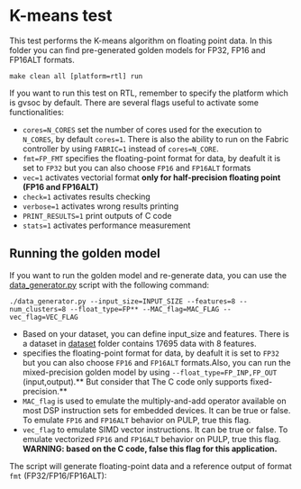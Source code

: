 # K-means test
This test performs the K-means algorithm on floating point data.
In this folder you can find pre-generated golden models for FP32, FP16 and FP16ALT formats.

~~~~shell
make clean all [platform=rtl] run
~~~~~

If you want to run this test on RTL, remember to specify the platform which is gvsoc by default.
There are several flags useful to activate some functionalities:

- `cores=N_CORES` set the number of cores used for the execution to `N_CORES`, by default `cores=1`. There is also the ability to run on the Fabric controller by using `FABRIC=1` instead of `cores=N_CORE`.
- `fmt=FP_FMT` specifies the floating-point format for data, by deafult it is set to `FP32` but you can also choose `FP16` and `FP16ALT` formats
- `vec=1` activates vectorial format **only for half-precision floating point (FP16 and FP16ALT)**
- `check=1` activates results checking
- `verbose=1` activates wrong results printing
- `PRINT_RESULTS=1` print outputs of C code
- `stats=1` activates performance measurement

## Running the golden model
If you want to run the golden model and re-generate data, you can use the [data_generator.py](./data_generator.py) script with the following command:

~~~~~shell
./data_generator.py --input_size=INPUT_SIZE --features=8 --num_clusters=8 --float_type=FP** --MAC_flag=MAC_FLAG --vec_flag=VEC_FLAG
~~~~~
- Based on your dataset, you can define input_size and features. There is a dataset in [dataset](./dataset) folder contains 17695 data with 8 features.
- specifies the floating-point format for data, by deafult it is set to `FP32` but you can also choose `FP16` and `FP16ALT` formats.Also, you can run the mixed-precision golden model by using `--float_type=FP_INP,FP_OUT` (input,output).** But consider that The C code only supports fixed-precision.**
- `MAC_flag` is used to emulate the multiply-and-add operator available on most DSP instruction sets for embedded devices. It can be true or false. To emulate `FP16` and `FP16ALT` behavior on PULP, true this flag.
- `vec_flag` to emulate SIMD vector instructions. It can be true or false. To emulate vectorized `FP16` and `FP16ALT` behavior on PULP, true this flag. **WARNING: based on the C code, false this flag for this application.**

The script will generate floating-point data and a reference output of format `fmt` (FP32/FP16/FP16ALT):
